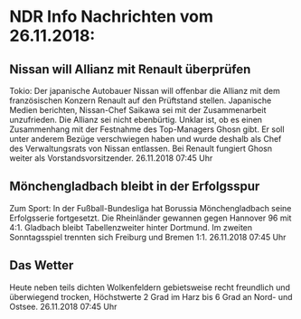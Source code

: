 # NDR Info Nachrichten vom 26.11.2018:


## Nissan will Allianz mit Renault überprüfen
Tokio:	Der japanische Autobauer Nissan will offenbar die Allianz mit dem französischen Konzern Renault auf den Prüftstand stellen. Japanische Medien berichten, Nissan-Chef Saikawa sei mit der Zusammenarbeit unzufrieden. Die Allianz sei nicht ebenbürtig. Unklar ist, ob es einen Zusammenhang mit der Festnahme des Top-Managers Ghosn gibt. Er soll unter anderem Bezüge verschwiegen haben und wurde deshalb als Chef des Verwaltungsrats von Nissan entlassen. Bei Renault fungiert Ghosn weiter als Vorstandsvorsitzender. 26.11.2018 07:45 Uhr 

## Mönchengladbach bleibt in der Erfolgsspur
Zum Sport: In der Fußball-Bundesliga hat Borussia Mönchengladbach seine Erfolgsserie fortgesetzt. Die Rheinländer gewannen gegen Hannover 96 mit 4:1. Gladbach bleibt Tabellenzweiter hinter Dortmund. Im zweiten Sonntagsspiel trennten sich Freiburg und Bremen 1:1. 26.11.2018 07:45 Uhr 

## Das Wetter
Heute neben teils dichten Wolkenfeldern gebietsweise recht freundlich und überwiegend trocken, Höchstwerte 2 Grad im Harz bis 6 Grad an Nord- und Ostsee. 26.11.2018 07:45 Uhr 
